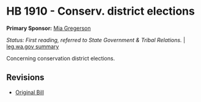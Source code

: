 # HB 1910 - Conserv. district elections
**Primary Sponsor:** [Mia Gregerson](/person/leg/mia.gregerson.md)

*Status: First reading, referred to State Government & Tribal Relations.* | [leg.wa.gov summary](https://app.leg.wa.gov/billsummary?BillNumber=1910&Year=2021)

Concerning conservation district elections.

## Revisions
* [Original Bill](1/)